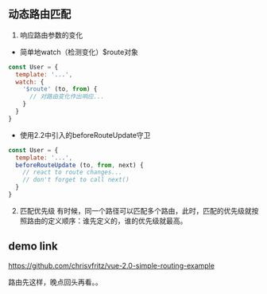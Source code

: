 ## 动态路由匹配
1. 响应路由参数的变化
- 简单地watch（检测变化）$route对象
```js
const User = {
  template: '...',
  watch: {
    '$route' (to, from) {
      // 对路由变化作出响应...
    }
  }
}
```
- 使用2.2中引入的beforeRouteUpdate守卫
```js
const User = {
  template: '...',
  beforeRouteUpdate (to, from, next) {
    // react to route changes...
    // don't forget to call next()
  }
}
```
2. 匹配优先级
有时候，同一个路径可以匹配多个路由，此时，匹配的优先级就按照路由的定义顺序：谁先定义的，谁的优先级就最高。

## demo link
https://github.com/chrisvfritz/vue-2.0-simple-routing-example  


路由先这样，晚点回头再看。。


